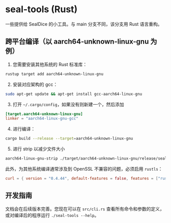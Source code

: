 # seal-tools (Rust)
 一些提供给 SealDice 的小工具。与 main 分支不同，该分支用 Rust 语言重构。

## 跨平台编译（以 aarch64-unknown-linux-gnu 为例）
1. 您需要安装其他系统的 Rust 标准库：
  ```bash
  rustup target add aarch64-unknown-linux-gnu
  ```
2. 安装对应架构的 gcc：
  ```bash
  sudo apt-get update && apt-get install gcc-aarch64-linux-gnu
  ```
3. 打开 `~/.cargo/config`，如果没有则新建一个，然后添加
  ```toml
  [target.aarch64-unknown-linux-gnu]
  linker = "aarch64-linux-gnu-gcc"
  ```
4. 进行编译：
  ```bash
  cargo build --release --target=aarch64-unknown-linux-gnu
  ```
5. 进行 strip 以减少文件大小
  ```bash
  aarch64-linux-gnu-strip ./target/aarch64-unknown-linux-gnu/release/seal-tools
  ```

此外，为其他系统编译通常涉及到 OpenSSL 不兼容的问题，必须启用 `rustls`：
```toml
curl = { version = "0.4.44", default-features = false, features = ["rustls"] }
```

## 开发指南
文档会在后续版本完善。您现在可以在 `src/cli.rs` 查看所有命令和参数的定义，或对编译后的程序运行 `./seal-tools --help`。
